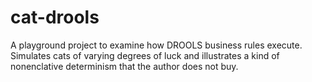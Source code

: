 # cat-drools
A playground project to examine how DROOLS business rules execute.
Simulates cats of varying degrees of luck and illustrates a kind of nonenclative determinism that the author does not buy.

